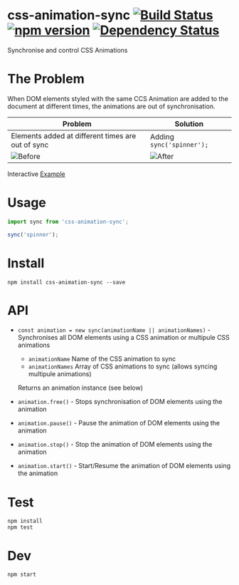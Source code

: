 # css-animation-sync [![Build Status](https://travis-ci.org/bealearts/css-animation-sync.png?branch=master)](https://travis-ci.org/bealearts/css-animation-sync) [![npm version](https://badge.fury.io/js/css-animation-sync.svg)](http://badge.fury.io/js/css-animation-sync) [![Dependency Status](https://david-dm.org/bealearts/css-animation-sync.png)](https://david-dm.org/bealearts/css-animation-sync)

Synchronise and control CSS Animations


# The Problem

When DOM elements styled with the same CCS Animation are added to the document at different times, the animations are out of synchronisation.

|Problem|Solution|
|-------|--------|
|Elements added at different times are out of sync|Adding `sync('spinner');`|
|![Before](./docs/before.gif)|![After](./docs/after.gif)|

Interactive [Example](https://raw.githack.com/bealearts/css-animation-sync/master/example/index.html)

# Usage
```js
import sync from 'css-animation-sync';

sync('spinner');
```

# Install
```shell
npm install css-animation-sync --save
```

# API

* `const animation = new sync(animationName || animationNames)` - Synchronises all DOM elements using a CSS animation or multipule CSS animations

    * `animationName` Name of the CSS animation to sync
    * `animationNames` Array of CSS animations to sync (allows syncing multipule animations)


    Returns an animation instance (see below)

* `animation.free()` - Stops synchronisation of DOM elements using the animation

* `animation.pause()` - Pause the animation of DOM elements using the animation

* `animation.stop()` - Stop the animation of DOM elements using the animation

* `animation.start()` - Start/Resume the animation of DOM elements using the animation



# Test
```shell
npm install
npm test
```

# Dev
```shell
npm start
```
